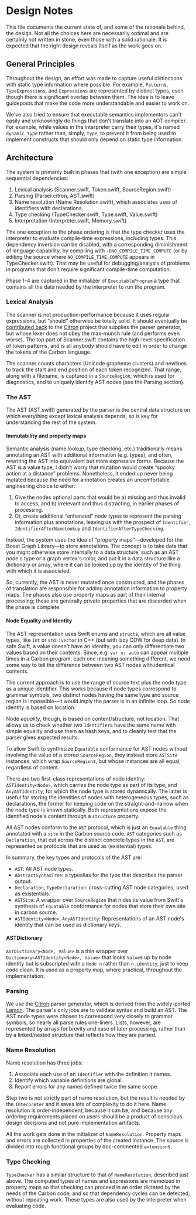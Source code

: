 # Design Notes

This file documents the current state of, and some of the rationale behind, the
design.  Not all the choices here are necessarily optimal and are certainly not
written in stone, even those with a solid rationale.  It is expected that the
right design reveals itself as the work goes on.

## General Principles

Throughout the design, an effort was made to capture useful distinctions with
static type information where possible.  For example, `Pattern`s,
`TypeExpression`s, and `Expression`s are represented by distinct types, even
though there is significant overlap between them.  The idea is to leave
guideposts that make the code more understandable and easier to work on.

We've also tried to ensure that executable semantics implementors can't easily
and unknowingly do things that don't translate into an AOT compiler.  For
example, while values in the interpreter carry their types, it's named
`dynamic_type` rather than, simply, `type`, to prevent it from being used to
implement constructs that should only depend on static type information.

## Architecture

The system is primarily built in phases that (with one exception) are simple
sequential dependencies:

1. Lexical analysis (Scanner.swift, Token.swift, SourceRegion.swift)
2. Parsing (Parser.citron, AST.swift)
3. Name resolution (Name Resolution.swift), which associates uses of 
   identifiers with declarations.
4. Type checking (TypeChecker.swift, Type.swift, Value.swift)
5. Interpretation (Interpreter.swift, Memory.swift)

The one exception to the phase ordering is that the type checker uses the
interpreter to evaluate compile-time expressions, including types.  This
dependency inversion can be disabled, with a corresponding diminishment of
language capability, by compiling with `-DNO_COMPILE_TIME_COMPUTE` (or by
editing the source where `NO_COMPILE_TIME_COMPUTE` appears in
TypeChecker.swift).  That may be useful for debugging/analysis of problems in
programs that don't require significant compile-time computation.

Phase 1-4 are captured in the initializer of `ExecutableProgram` a type that
contains all the data needed by the interpreter to run the program.

### Lexical Analysis

The scanner is not production-performance because it uses regular expressions,
but “should” otherwise be totally solid. It should eventually be [contributed
back](https://github.com/roop/citron/issues/12) to the
[Citron](http://roopc.net/citron/) project that supplies the parser generator,
but whose lexer does not obey the max-munch rule (and performs even worse).  The
top part of Scanner.swift contains the high-level specification of token
patterns, and is all anybody should have to edit in order to change the tokens
of the Carbon language.

The scanner counts characters (Unicode grapheme clusters) and newlines to track
the start and end position of each token recognized. That range, along with a
filename, is captured in a `SourceRegion`, which is used for diagnostics, and to
uniquely identify AST nodes (see the Parsing section).

### The AST

The AST (AST.swift) generated by the parser is the central data structure on
which everything except lexical analysis depends, so is key for understanding
the rest of the system.

#### Immutability and property maps

Semantic analysis (name lookup, type checking, etc.) traditionally means
annotating an AST with additional information (e.g. types), and often, rewriting
the AST into equivalent but more expressive forms.  Because the AST is a value
type, I didn't worry that mutation would create “spooky action at a distance”
problems.  Nonetheless, it ended up never being mutated because the need for
annotation creates an uncomfortable engineering choice to either:
1. Give the nodes optional parts that would be a) missing and thus invalid to
   access, and b) irrelevant and thus distracting, in earlier phases of
   processing.
2. Or, create additional “enhanced” node types to represent the parsing
   information plus annotations, leaving us with the prospect of `Identifier`,
   `IdentifierAfterNameLookup` and `IdentifierAfterTypeChecking`.

Instead, the system uses the idea of “property maps”—developed for the Boost
Graph Library—to store annotations.  The concept is to take data that you might
otherwise store internally to a data structure, such as an AST node's type or a
graph vertex's color, and put it in a data structure like a dictionary or array,
where it can be looked up by the identity of the thing with which it is
associated.

So, currently, the AST is never mutated once constructed, and the phases of
translation are responsible for adding annotation information to property maps.
The phases also use property maps as part of their internal processing; these
are generally private properties that are discarded when the phase is complete.

#### Node Equality and Identity

The AST representation uses Swift enums and `struct`s, which are all value
types, like `Int` or `std::vector` in C++ (but with lazy COW for deep data).  In
safe Swift, a value doesn't have an identity; you can only differentiate two
values based on their contents. Since, e.g. `var x: auto` can appear multiple
times in a Carbon program, each one meaning something different, we need some
way to tell the difference between two AST nodes with identical contents.

The current approach is to use the range of source text plus the node type as a
unique identifier.  This works because if node types correspond to grammar
symbols, two distinct nodes having the same type and source region is
impossible—it would imply the parser is in an infinite loop.  So node identity
is based on location.

Node *equality*, though, is based on content/structure, not location.  That
allows us to check whether two `Identifier`s have the same name with simple
equality and use them as hash keys, and to cleanly test that the parser gives
expected results.

To allow Swift to synthesize `Equatable` conformance for AST nodes without
involving the value of a stored `SourceRegion`, they instead store `ASTSite`
instances, which wrap `SourceRegion`s, but whose instances are all equal,
regardless of content.

There are two first-class representations of node identity: `ASTIdentity<Node>`,
which carries the node type as part of its type, and `AnyASTIdentity`, for which
the node type is stored dynamically.  The latter is useful for storing the
identities of nodes with heterogeneous types, such as declarations, the former
for keeping code on the straight-and-narrow when the node type is known
statically.  Both representations expose the identified node's content through a
`structure` property.

All AST nodes conform to the `AST` protocol, which is just an `Equatable` thing
annotated with a `site` in the Carbon source code.  `AST` categories such as
`Declaration`, that cut across the distinct concrete types in the `AST`, are
represented as protocols that are used as (existential) types.

In summary, the key types and protocols of the AST are:
- `AST`: All AST node types.
- `AbstractSyntaxTree`: a typealias for the type that describes the parser
  output.
- `Declaration`, `TypeDeclaration`: cross-cutting AST node categories; used as
  existentials.
- `ASTSite`: A wrapper over `SourceRegion` that hides its value from Swift's
  synthesis of `Equatable` conformance for nodes that store their own site in
  carbon source.
- `ASTIdentity<Node>`, `AnyASTIdentity`: Representations of an AST node's
  identity that can be used as dictionary keys.

#### ASTDictionary

`ASTDictionary<Node, Value>` is a thin wrapper over
`Dictionary<ASTIdentity<Node>, Value>` that looks `Value`s up by node identity
but is subscripted with a `Node n` rather than `n.identity`, just to keep code
clean.  It is used as a property map, where practical, throughout the implementation.

### Parsing

We use the [Citron](http://roopc.net/citron/) parser generator, which is derived
from the widely-ported [Lemon](https://www.hwaci.com/sw/lemon/lemon.html).  The
parser's only jobs are to validate syntax and build an AST.  The AST node types
were chosen to correspond very closely to grammar symbols, so nearly all parse
rules one-liners.  Lists, however, are represented by arrays for brevity and
ease of later processing, rather than by a linked/nested structure that reflects
how they are parsed.

### Name Resolution

Name resolution has three jobs:

1. Associate each use of an `Identifier` with the definition it names.
2. Identify which variable definitions are global.
3. Report errors for any names defined twice the same scope.

Step two is not strictly part of name resolution, but the result is needed by
the `Interpreter` and it saves lots of complexity to do it here. Name resolution
is order-independent, because it can be, and because any ordering requirements
placed on users should be a product of conscious design decisions and not pure
implementation artifacts.

All the work gets done in the initializer of `NameResolution`.  Property maps
and errors are collected in properties of the created instance.  The source is
divided into rough functional groups by doc-commented `extension`s.

### Type Checking

`TypeChecker` has a similar structure to that of `NameResolution`, described
just above.  The computed types of names and expressions are memoized in
property maps so that checking can proceed in an order dictated by the needs of
the Carbon code, and so that dependency cycles can be detected, without
repeating work. These types are also used by the interpreter when evaluating
code.
